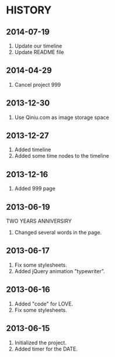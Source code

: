 # HISTORY

## 2014-07-19

1. Update our timeline
2. Update README file

## 2014-04-29

1. Cancel project 999

## 2013-12-30

1. Use Qiniu.com as image storage space

## 2013-12-27

1. Added timeline
2. Added some time nodes to the timeline

## 2013-12-16

1. Added 999 page

## 2013-06-19

TWO YEARS ANNIVERSIRY

1. Changed several words in the page.

## 2013-06-17

1. Fix some stylesheets.
2. Added jQuery animation "typewriter".

## 2013-06-16

1. Added "code" for LOVE.
2. Fix some stylesheets.

## 2013-06-15

1. Initialized the project.
2. Added timer for the DATE.
